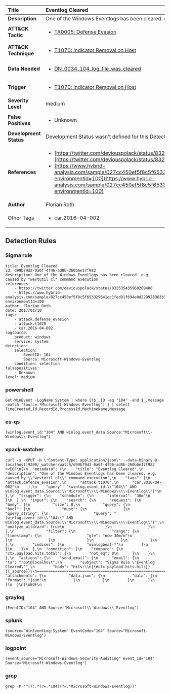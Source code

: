 | Title                    | Eventlog Cleared       |
|:-------------------------|:------------------|
| **Description**          | One of the Windows Eventlogs has been cleared. e.g. caused by "wevtutil cl" command execution |
| **ATT&amp;CK Tactic**    |  <ul><li>[TA0005: Defense Evasion](https://attack.mitre.org/tactics/TA0005)</li></ul>  |
| **ATT&amp;CK Technique** | <ul><li>[T1070: Indicator Removal on Host](https://attack.mitre.org/techniques/T1070)</li></ul>  |
| **Data Needed**          | <ul><li>[DN_0034_104_log_file_was_cleared](../Data_Needed/DN_0034_104_log_file_was_cleared.md)</li></ul>  |
| **Trigger**              | <ul><li>[T1070: Indicator Removal on Host](../Triggers/T1070.md)</li></ul>  |
| **Severity Level**       | medium |
| **False Positives**      | <ul><li>Unknown</li></ul>  |
| **Development Status**   |  Development Status wasn't defined for this Detection Rule yet  |
| **References**           | <ul><li>[https://twitter.com/deviouspolack/status/832535435960209408](https://twitter.com/deviouspolack/status/832535435960209408)</li><li>[https://www.hybrid-analysis.com/sample/027cc450ef5f8c5f653329641ec1fed91f694e0d229928963b30f6b0d7d3a745?environmentId=100](https://www.hybrid-analysis.com/sample/027cc450ef5f8c5f653329641ec1fed91f694e0d229928963b30f6b0d7d3a745?environmentId=100)</li></ul>  |
| **Author**               | Florian Roth |
| Other Tags           | <ul><li>car.2016-04-002</li></ul> | 

## Detection Rules

### Sigma rule

```
title: Eventlog Cleared
id: d99b79d2-0a6f-4f46-ad8b-260b6e17f982
description: One of the Windows Eventlogs has been cleared. e.g. caused by "wevtutil cl" command execution
references:
    - https://twitter.com/deviouspolack/status/832535435960209408
    - https://www.hybrid-analysis.com/sample/027cc450ef5f8c5f653329641ec1fed91f694e0d229928963b30f6b0d7d3a745?environmentId=100
author: Florian Roth
date: 2017/01/10
tags:
    - attack.defense_evasion
    - attack.t1070
    - car.2016-04-002
logsource:
    product: windows
    service: system
detection:
    selection:
        EventID: 104
        Source: Microsoft-Windows-Eventlog
    condition: selection
falsepositives:
    - Unknown
level: medium

```





### powershell
    
```
Get-WinEvent -LogName System | where {($_.ID -eq "104" -and $_.message -match "Source.*Microsoft-Windows-Eventlog") } | select TimeCreated,Id,RecordId,ProcessId,MachineName,Message
```


### es-qs
    
```
(winlog.event_id:"104" AND winlog.event_data.Source:"Microsoft\\-Windows\\-Eventlog")
```


### xpack-watcher
    
```
curl -s -XPUT -H \'Content-Type: application/json\' --data-binary @- localhost:9200/_watcher/watch/d99b79d2-0a6f-4f46-ad8b-260b6e17f982 <<EOF\n{\n  "metadata": {\n    "title": "Eventlog Cleared",\n    "description": "One of the Windows Eventlogs has been cleared. e.g. caused by \\"wevtutil cl\\" command execution",\n    "tags": [\n      "attack.defense_evasion",\n      "attack.t1070",\n      "car.2016-04-002"\n    ],\n    "query": "(winlog.event_id:\\"104\\" AND winlog.event_data.Source:\\"Microsoft\\\\-Windows\\\\-Eventlog\\")"\n  },\n  "trigger": {\n    "schedule": {\n      "interval": "30m"\n    }\n  },\n  "input": {\n    "search": {\n      "request": {\n        "body": {\n          "size": 0,\n          "query": {\n            "bool": {\n              "must": [\n                {\n                  "query_string": {\n                    "query": "(winlog.event_id:\\"104\\" AND winlog.event_data.Source:\\"Microsoft\\\\-Windows\\\\-Eventlog\\")",\n                    "analyze_wildcard": true\n                  }\n                }\n              ],\n              "filter": {\n                "range": {\n                  "timestamp": {\n                    "gte": "now-30m/m"\n                  }\n                }\n              }\n            }\n          }\n        },\n        "indices": [\n          "winlogbeat-*"\n        ]\n      }\n    }\n  },\n  "condition": {\n    "compare": {\n      "ctx.payload.hits.total": {\n        "not_eq": 0\n      }\n    }\n  },\n  "actions": {\n    "send_email": {\n      "email": {\n        "to": "root@localhost",\n        "subject": "Sigma Rule \'Eventlog Cleared\'",\n        "body": "Hits:\\n{{#ctx.payload.hits.hits}}{{_source}}\\n================================================================================\\n{{/ctx.payload.hits.hits}}",\n        "attachments": {\n          "data.json": {\n            "data": {\n              "format": "json"\n            }\n          }\n        }\n      }\n    }\n  }\n}\nEOF\n
```


### graylog
    
```
(EventID:"104" AND Source:"Microsoft\\-Windows\\-Eventlog")
```


### splunk
    
```
(source="WinEventLog:System" EventCode="104" Source="Microsoft-Windows-Eventlog")
```


### logpoint
    
```
(event_source="Microsoft-Windows-Security-Auditing" event_id="104" Source="Microsoft-Windows-Eventlog")
```


### grep
    
```
grep -P '^(?:.*(?=.*104)(?=.*Microsoft-Windows-Eventlog))'
```



